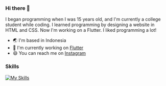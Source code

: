 ### Hi there 👋

I began programming when I was 15 years old, and I'm currently a college student while coding. I learned programming by designing a website in HTML and CSS. Now I'm working on a Flutter. I liked programming a lot!

- :earth_asia: I'm based in Indonesia
- :rocket: I'm currently working on [Flutter](http://https://flutter.dev/)
- :smile: You can reach me on [Instagram](https://www.instagram.com/darhaidar_/)

### Skills
[![My Skills](https://skills.thijs.gg/icons?i=flutter,kotlin,html,css,php,figma&theme=dark)](https://skills.thijs.gg)
